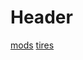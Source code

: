 <!-- TITLE: 4 X 4 -->
<!-- SUBTITLE: A quick summary of 4 X 4 -->

# Header
[mods](/home/auto/4-x-4/mods)
[tires](/home/auto/4-x-4/modes)